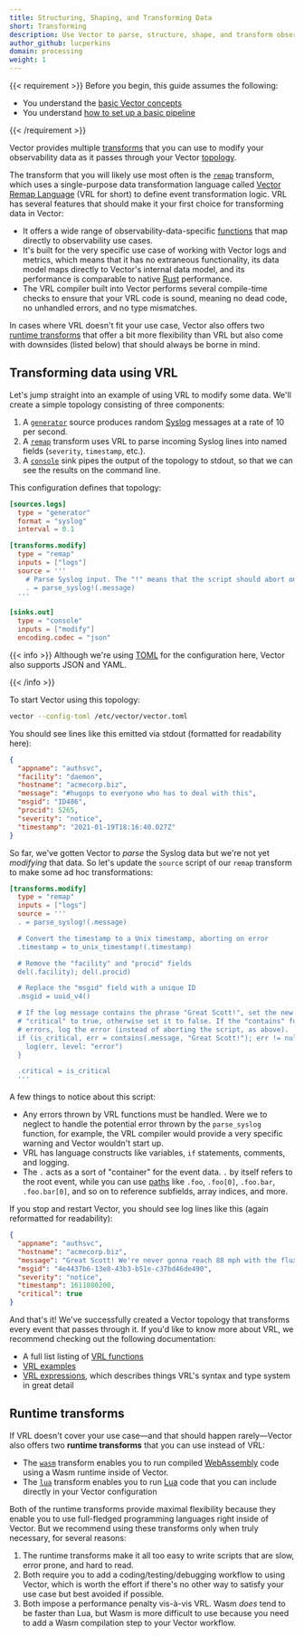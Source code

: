 ```yaml
---
title: Structuring, Shaping, and Transforming Data
short: Transforming
description: Use Vector to parse, structure, shape, and transform observability data
author_github: lucperkins
domain: processing
weight: 1
---
```


{{< requirement >}}
Before you begin, this guide assumes the following:

* You understand the [basic Vector concepts][concepts]
* You understand [how to set up a basic pipeline][pipeline]

[concepts]: /docs/about/concepts
[pipeline]: /docs/setup/quickstart
{{< /requirement >}}

Vector provides multiple [transforms][docs.transforms] that you can use to
modify your observability data as it passes through your Vector
[topology][docs.architecture.pipeline-model].

The transform that you will likely use most often is the [`remap`][docs.transforms.remap]
transform, which uses a single-purpose data transformation language called
[Vector Remap Language][docs.vrl] (VRL for short) to define event
transformation logic. VRL has several features that should make it your first
choice for transforming data in Vector:

* It offers a wide range of observability-data-specific
  [functions][docs.vrl.functions] that map directly to observability use cases.
* It's built for the very specific use case of working with Vector logs and
  metrics, which means that it has no extraneous functionality, its data model
  maps directly to Vector's internal data model, and its performance is comparable
  to native [Rust][urls.rust] performance.
* The VRL compiler built into Vector performs several compile-time checks to
  ensure that your VRL code is sound, meaning no dead code, no unhandled errors,
  and no type mismatches.

In cases where VRL doesn't fit your use case, Vector also offers two [runtime
transforms](#runtime-transforms) that offer a bit more flexibility than VRL but
also come with downsides (listed below) that should always be borne in mind.

## Transforming data using VRL

Let's jump straight into an example of using VRL to modify some data. We'll
create a simple topology consisting of three components:

1. A [`generator`][docs.sources.generator] source produces random [Syslog][urls.syslog]
   messages at a rate of 10 per second.
2. A [`remap`][docs.transforms.remap] transform uses VRL to parse incoming Syslog lines
   into named fields (`severity`, `timestamp`, etc.).
3. A [`console`][docs.sinks.console] sink pipes the output of the topology to stdout,
   so that we can see the results on the command line.

This configuration defines that topology:

```toml title="vector.toml"
[sources.logs]
  type = "generator"
  format = "syslog"
  interval = 0.1

[transforms.modify]
  type = "remap"
  inputs = ["logs"]
  source = '''
    # Parse Syslog input. The "!" means that the script should abort on error.
    . = parse_syslog!(.message)
  '''

[sinks.out]
  type = "console"
  inputs = ["modify"]
  encoding.codec = "json"
```

{{< info >}}
Although we're using [TOML][urls.toml] for the configuration here, Vector also
supports JSON and YAML.

[urls.toml]: https://github.com/toml-lang/toml
{{< /info >}}

To start Vector using this topology:

```bash
vector --config-toml /etc/vector/vector.toml
```

You should see lines like this emitted via stdout (formatted for readability
here):

```json
{
  "appname": "authsvc",
  "facility": "daemon",
  "hostname": "acmecorp.biz",
  "message": "#hugops to everyone who has to deal with this",
  "msgid": "ID486",
  "procid": 5265,
  "severity": "notice",
  "timestamp": "2021-01-19T18:16:40.027Z"
}
```

So far, we've gotten Vector to *parse* the Syslog data but we're not yet
*modifying* that data. So let's update the `source` script of our `remap`
transform to make some ad hoc transformations:

```toml
[transforms.modify]
  type = "remap"
  inputs = ["logs"]
  source = '''
  . = parse_syslog!(.message)

  # Convert the timestamp to a Unix timestamp, aborting on error
  .timestamp = to_unix_timestamp!(.timestamp)

  # Remove the "facility" and "procid" fields
  del(.facility); del(.procid)

  # Replace the "msgid" field with a unique ID
  .msgid = uuid_v4()

  # If the log message contains the phrase "Great Scott!", set the new field
  # "critical" to true, otherwise set it to false. If the "contains" function
  # errors, log the error (instead of aborting the script, as above).
  if (is_critical, err = contains(.message, "Great Scott!"); err != null) {
    log(err, level: "error")
  }

  .critical = is_critical
  '''
```

A few things to notice about this script:

* Any errors thrown by VRL functions must be handled. Were we to neglect to
  handle the potential error thrown by the `parse_syslog` function, for example,
  the VRL compiler would provide a very specific warning and Vector wouldn't
  start up.
* VRL has language constructs like variables, `if` statements, comments, and
  logging.
* The `.` acts as a sort of "container" for the event data. `.` by itself refers
  to the root event, while you can use [paths] like `.foo`,
  `.foo[0]`, `.foo.bar`, `.foo.bar[0]`, and so on to reference subfields, array
  indices, and more.

If you stop and restart Vector, you should see log lines like this (again
reformatted for readability):

```json
{
  "appname": "authsvc",
  "hostname": "acmecorp.biz",
  "message": "Great Scott! We're never gonna reach 88 mph with the flux capacitor in its current state!",
  "msgid": "4e4437b6-13e8-43b3-b51e-c37bd46de490",
  "severity": "notice",
  "timestamp": 1611080200,
  "critical": true
}
```

And that's it! We've successfully created a Vector topology that transforms
every event that passes through it. If you'd like to know more about VRL, we
recommend checking out the following documentation:

* A full list listing of [VRL functions][docs.vrl.functions]
* [VRL examples][docs.vrl.examples]
* [VRL expressions][docs.vrl.expressions], which describes things VRL's syntax
  and type system in great detail

## Runtime transforms

If VRL doesn't cover your use case—and that should happen rarely—Vector also
offers two **runtime transforms** that you can use instead of VRL:

* The [`wasm`][docs.transforms.wasm] transform enables you to run compiled
  [WebAssembly][urls.wasm] code using a Wasm runtime inside of Vector.
* The [`lua`][docs.lua] transform enables you to run [Lua][urls.lua] code
  that you can include directly in your Vector configuration

Both of the runtime transforms provide maximal flexibility because they enable
you to use full-fledged programming languages right inside of Vector. But we
recommend using these transforms only when truly necessary, for several reasons:

1. The runtime transforms make it all too easy to write scripts that are slow,
   error prone, and hard to read.
2. Both require you to add a coding/testing/debugging workflow to using Vector,
   which is worth the effort if there's no other way to satisfy your use case
   but best avoided if possible.
3. Both impose a performance penalty vis-à-vis VRL. Wasm *does* tend to be faster
   than Lua, but Wasm is more difficult to use because you need to add a
   Wasm compilation step to your Vector workflow.

[docs.about.concepts]: /docs/about/concepts/
[docs.architecture.pipeline-model]: /docs/about/under-the-hood/architecture/pipeline-model/
[docs.lua]: /docs/reference/configuration/transforms/lua/
[docs.setup.quickstart]: /docs/setup/quickstart/
[docs.sinks.console]: /docs/reference/configuration/sinks/console/
[docs.sources.generator]: /docs/reference/configuration/sources/generator/
[docs.transforms.remap]: /docs/reference/configuration/transforms/remap/
[docs.transforms.wasm]: /docs/reference/configuration/transforms/wasm/
[docs.transforms]: /docs/reference/configuration/transforms/
[docs.vrl.examples]: /docs/reference/vrl/examples/
[docs.vrl.expressions]: /docs/reference/vrl/expressions/
[docs.vrl.functions]: /docs/reference/vrl/functions/
[docs.vrl]: /docs/reference/vrl
[paths]: /docs/reference/vrl/expressions/#path
[urls.lua]: https://www.lua.org
[urls.new_feature_request]: https://github.com/timberio/vector/issues/new?labels=type%3A+new+feature
[urls.rust]: https://www.rust-lang.org/
[urls.syslog]: https://en.wikipedia.org/wiki/Syslog
[urls.wasm]: https://webassembly.org/
